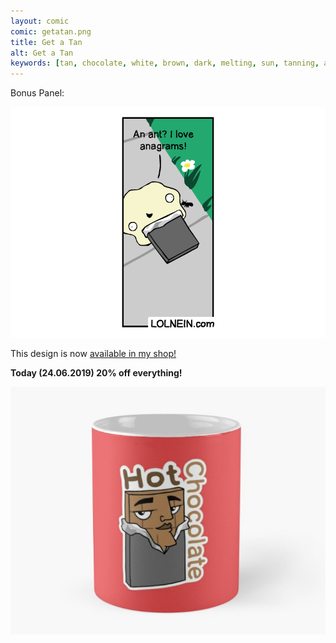 ```yaml
---
layout: comic
comic: getatan.png
title: Get a Tan
alt: Get a Tan
keywords: [tan, chocolate, white, brown, dark, melting, sun, tanning, ant]
---
```


Bonus Panel:

![Get a Tan Bonus Panel](/images/getatan_bonus.png)

This design is now [available in my shop!](https://www.redbubble.com/people/lolnein/works/39641566-hot-chocolate?p=mug&style=standard)

<b>Today (24.06.2019) 20% off everything!</b>

[![Hot Chocolate Mug](/images/hotchocolate_mug.png)](https://www.redbubble.com/people/lolnein/works/39641566-hot-chocolate?p=mug&style=standard)
